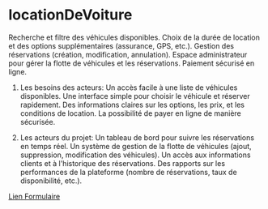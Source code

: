 # locationDeVoiture
Recherche et filtre des véhicules disponibles.
Choix de la durée de location et des options supplémentaires (assurance, GPS, etc.).
Gestion des réservations (création, modification, annulation).
Espace administrateur pour gérer la flotte de véhicules et les réservations.
Paiement sécurisé en ligne.

1. Les besoins des acteurs:
Un accès facile à une liste de véhicules disponibles.
Une interface simple pour choisir le véhicule et réserver rapidement.
Des informations claires sur les options, les prix, et les conditions de location.
La possibilité de payer en ligne de manière sécurisée.

2. Les acteurs du projet:
Un tableau de bord pour suivre les réservations en temps réel.
Un système de gestion de la flotte de véhicules (ajout, suppression, modification des véhicules).
Un accès aux informations clients et à l'historique des réservations.
Des rapports sur les performances de la plateforme (nombre de réservations, taux de disponibilité, etc.).

<p><a href="https://forms.gle/PoeUF5xRrxvxfE1o9">Lien Formulaire</a></p>
